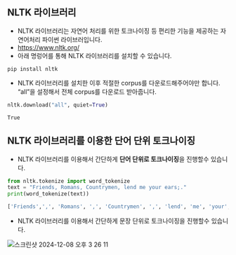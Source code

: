## NLTK 라이브러리

- NLTK 라이브러리는 자연어 처리를 위한 토크나이징 등 편리한 기능을 제공하는 자연어처리 파이썬 라이브러입니다.
- https://www.nltk.org/
- 아래 명렁어를 통해 NLTK 라이브러리를 설치할 수 있습니다.

```
pip install nltk
```

- NLTK 라이브러리를 설치한 이후 적절한 corpus를 다운로드해주어야만 합니다. “all”을 설정해서 전체 corpus를 다운로드 받아줍니다.

```python
nltk.download("all", quiet=True)
```

```
True
```

## NLTK 라이브러리를 이용한 단어 단위 토크나이징

- NLTK 라이브러리를 이용해서 간단하게 **단어 단위로 토크나이징**을 진행할수 있습니다.

```python
from nltk.tokenize import word_tokenize
text = "Friends, Romans, Countrymen, lend me your ears;."
print(word_tokenize(text))
```

```python
['Friends',',', 'Romans', ',', 'Countrymen', ',', 'lend', 'me', 'your', 'ears', ';', '.']
```

- NLTK 라이브러리를 이용해서 간단하게 문장 단위로 토크나이징을 진행할수 있습니다.

![스크린샷 2024-12-08 오후 3 26 11](https://github.com/user-attachments/assets/f3439c9d-0849-45d2-86e2-70e7c3c5bb25)
